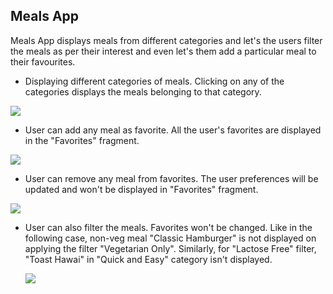 ## Meals App

Meals App displays meals from different categories and let's the users filter the meals as per their interest and even let's them add a particular meal to their favourites.

* Displaying different categories of meals. Clicking on any of the categories displays the meals belonging to that category.

<a href="https://imgflip.com/gif/5023v1"><img src="https://i.imgflip.com/5023v1.gif"></a>

* User can add any meal as favorite. All the user's favorites are displayed in the "Favorites" fragment.

<a href="https://imgflip.com/gif/502bxh"><img src="https://i.imgflip.com/502bxh.gif"></a>

* User can remove any meal from favorites. The user preferences will be updated and won't be displayed in "Favorites" fragment.

<a href="https://imgflip.com/gif/502f8f"><img src="https://i.imgflip.com/502f8f.gif"></a>

* User can also filter the meals. Favorites won't be changed.
  Like in the following case, non-veg meal "Classic Hamburger" is not displayed on applying the filter "Vegetarian Only". Similarly, for "Lactose Free" filter, "Toast Hawai" in "Quick and Easy" category isn't displayed.
  
  <a href="https://imgflip.com/gif/502k34"><img src="https://i.imgflip.com/502k34.gif"></a>
